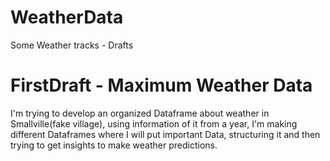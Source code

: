 # WeatherData
Some Weather tracks - Drafts

# FirstDraft - Maximum Weather Data

I'm trying to develop an organized Dataframe about weather in Smallville(fake village), using information of it from a year, I'm making different Dataframes where I will put important Data, structuring it and then trying to get insights to make weather predictions.
